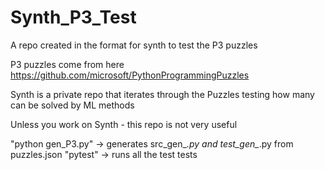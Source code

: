 # Synth_P3_Test

A repo created in the format for synth to test the P3 puzzles

P3 puzzles come from here https://github.com/microsoft/PythonProgrammingPuzzles

Synth is a private repo that iterates through the Puzzles testing how many can be solved by ML methods

Unless you work on Synth - this repo is not very useful

"python gen_P3.py" -> generates src_gen_*.py and test_gen_*.py from puzzles.json
"pytest" -> runs all the test tests
